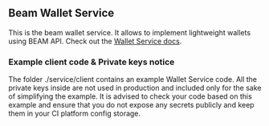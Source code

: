 ## Beam Wallet Service

This is the beam wallet service. It allows to implement lightweight wallets using BEAM API.
Check out the [Wallet Service docs](https://github.com/BeamMW/beam/wiki/Wallet-Service).

### Example client code & Private keys notice

The folder ./service/client contains an example Wallet Service code. All the private keys inside are not used in production and included only for the sake of simplifying the example. It is advised to check your code based on this example and ensure that you do not expose any secrets publicly and keep them in your CI platform config storage.

